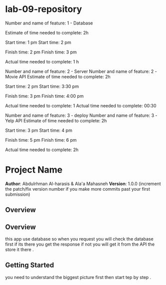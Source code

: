 # lab-09-repository

Number and name of feature: 1 - Database

Estimate of time needed to complete: 2h

Start time: 1 pm
Start time: 2 pm

Finish time: 2 pm
Finish time: 3 pm

Actual time needed to complete: 1 h



Number and name of feature: 2 - Server
Number and name of feature: 2 -Movie API
Estimate of time needed to complete: 2h

Start time: 2 pm
Start time: 3:30 pm

Finish time: 3 pm
Finish time: 4:00 pm

Actual time needed to complete: 1
Actual time needed to complete: 00:30


Number and name of feature: 3 - deploy
Number and name of feature: 3 -Yelp API
Estimate of time needed to complete: 2h

Start time: 3 pm
Start time: 4 pm

Finish time: 5 pm
Finish time: 6 pm

Actual time needed to complete: 2h


# Project Name

**Author**: Abdulrhman Al-harasis &  Ala'a Mahasneh
**Version**: 1.0.0 (increment the patch/fix version number if you make more commits past your first submission)

## Overview

## Overview
this app use database so when you request you will check the database first if its there you get the response if not you will get it from the API the store it there . 
## Getting Started
you need to understand the biggest picture first then start tep by step .





